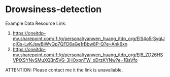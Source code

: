 # Drowsiness-detection

Example Data Resource Link:
1. https://oneitdp-my.sharepoint.com/:f:/g/personal/yanwen_huang_itdp_org/ElS4o5rSyqlJqICs-LvKJswBiWyQp7QFD6aGe1rBbw8P-Q?e=Ank6xn
2. https://oneitdp-my.sharepoint.com/:f:/g/personal/yanwen_huang_itdp_org/ElB_ZD26HSVPlXSYNySMuXQBn5VG_3HOxpnTW_oDrzKYNw?e=1BsVfo

ATTENTION: Please contact me it the link is unavaliable.
